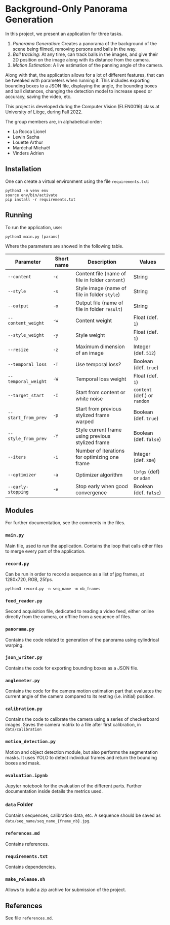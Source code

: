 # Background-Only Panorama Generation

In this project, we present an application for three tasks.

1. *Panorama Generation*: Creates a panorama of the background of the scene being filmed, removing persons and balls in the way.
2. *Ball tracking*: At any time, can track balls in the images, and give their 2D position on the image along with its distance from the camera.
3. *Motion Estimation*: A live estimation of the panning angle of the camera.

Along with that, the application allows for a lot of different features, that can be tweaked with parameters when running it. This includes exporting bounding boxes to a JSON file, displaying the angle, the bounding boxes and ball distances, changing the detection model to increase speed or accuracy, saving the video, etc.

This project is developed during the Computer Vision (ELEN0016) class at University of Liège, during Fall 2022.

The group members are, in alphabetical order:
- La Rocca Lionel
- Lewin Sacha
- Louette Arthur
- Maréchal Michaël
- Vinders Adrien

## Installation

One can create a virtual environment using the file `requirements.txt`:

```
python3 -m venv env
source env/bin/activate
pip install -r requirements.txt
```

## Running

To run the application, use:
```
python3 main.py [params]
```

Where the parameters are showed in the following table.

| Parameter   | Short name  | Description | Values |
| ----------- | ----------- | ----------- | ----------- |
| `--content` | `-c` | Content file (name of file in folder `content`) | String |
| `--style` | `-s` | Style image (name of file in folder `style`) | String |
| `--output` | `-o` | Output file (name of file in folder `result`) | String |
| `--content_weight` | `-w` | Content weight | Float (def. `1`) |
| `--style_weight` | `-y` | Style weight | Float (def. `1`) |
| `--resize` | `-z` | Maximum dimension of an image | Integer (def. `512`) |
| `--temporal_loss` | `-T` | Use temporal loss? | Boolean (def. `true`) |
| `--temporal_weight` | `-W` | Temporal loss weight | Float (def. `1`) |
| `--target_start` | `-I` | Start from content or white noise | `content` (def.) or `random` |
| `--start_from_prev` | `-p` | Start from previous stylized frame warped | Boolean (def. `true`) |
| `--style_from_prev` | `-Y` | Style current frame using previous stylized frame | Boolean (def. `false`) |
| `--iters` | `-i` | Number of iterations for optimizing one frame | Integer (def. `300`) |
| `--optimizer` | `-a` | Optimizer algorithm | `lbfgs` (def) or `adam` |
| `--early-stopping` | `-e` | Stop early when good convergence | Boolean (def. `false`) |

## Modules

For further documentation, see the comments in the files.

### `main.py`

Main file, used to run the application. Contains the loop that calls other files to merge every part of the application.

### `record.py`

Can be run in order to record a sequence as a list of jpg frames, at 1280x720, RGB, 25fps.
```
python3 record.py -n seq_name -m nb_frames
```

### `feed_reader.py`

Second acquisition file, dedicated to reading a video feed, either online directly from the camera, or offline from a sequence of files.

### `panorama.py`

Contains the code related to generation of the panorama using cylindrical warping.

### `json_writer.py`

Contains the code for exporting bounding boxes as a JSON file.

### `anglemeter.py`

Contains the code for the camera motion estimation part that evaluates the current angle of the camera compared to its resting (i.e. initial) position.

### `calibration.py`

Contains the code to calibrate the camera using a series of checkerboard images. Saves the camera matrix to a file after first calibration, in `data/calibration`

### `motion_detection.py`

Motion and object detection module, but also performs the segmentation masks. It uses YOLO to detect individual frames and return the bounding boxes and mask.

### `evaluation.ipynb`

Jupyter notebook for the evaluation of the different parts. Further documentation inside details the metrics used.

### `data` Folder

Contains sequences, calibration data, etc. A sequence should be saved as `data/seq_name/seq_name_{frame_nb}.jpg`.

### `references.md`

Contains references.

### `requirements.txt`

Contains dependencies.

### `make_release.sh`

Allows to build a zip archive for submission of the project.

## References

See file `references.md`.